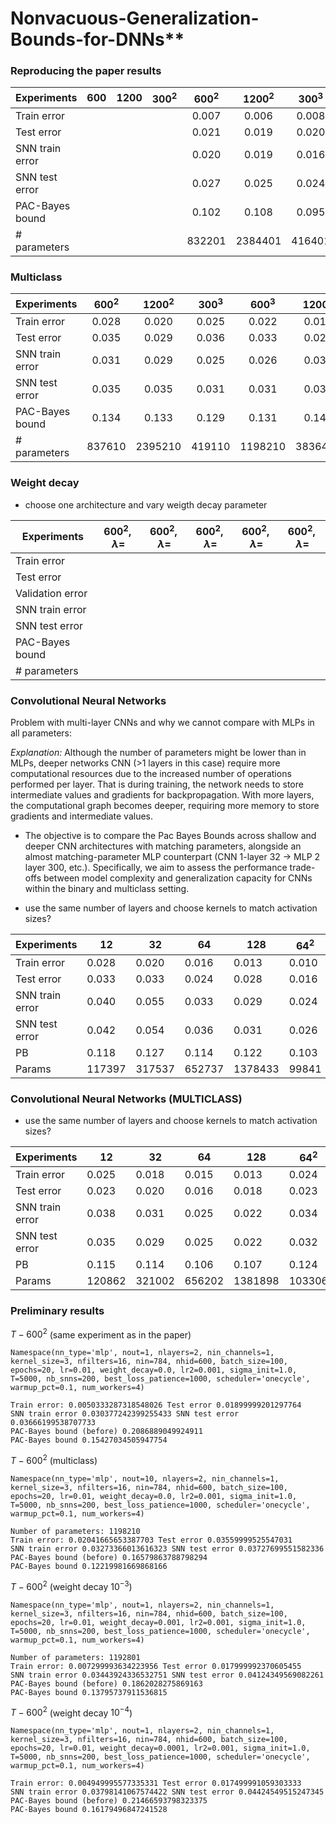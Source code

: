 # Nonvacuous-Generalization-Bounds-for-DNNs**

### Reproducing the paper results

| Experiments | $600$ | $1200$ |$300^2$   | $600^2$  |  $1200^2$  | $300^3$ | $600^3$ | $1200^3$ |  $600^4$  |
|-------------|:----------:|:----------:|:----------:|:-----------:|:-----:|:-----:|:-----:|:------:|:------:|
| Train error | | | |0.007|0.006|0.008|0.006|0.005|0.005|         
| Test error  | | | |0.021|0.019|0.020|0.018|0.018|0.018|   
| SNN train error | | | |0.020|0.019|0.016|0.016|0.017|0.016|         
| SNN test error | | | |0.027|0.025|0.024|0.024|0.025|0.024|         
| PAC-Bayes bound | | | |0.102|0.108|0.095|0.100|0.105|0.095|         
| # parameters | | | |832201|2384401|416401|1192801|3825601|1553401|         

### Multiclass

| Experiments |  $600^2$  |  $1200^2$  | $300^3$ | $600^3$ | $1200^3$ |  $600^4$  |
|-------------|:-----------:|:-----:|:-----:|:-----:|:------:|:------:|
| Train error |0.028|0.020|0.025|0.022|0.014|0.015|  
| Test error  |0.035|0.029|0.036|0.033|0.028|0.029|
| SNN train error |0.031|0.029|0.025|0.026|0.032|0.024|         
| SNN test error |0.035|0.035|0.031|0.031|0.037|0.031|      
| PAC-Bayes bound |0.134|0.133|0.129|0.131|0.146|0.131|      
| # parameters |837610|2395210|419110|1198210|3836410|1558810|      

### Weight decay

- choose one architecture and vary weigth decay parameter

| Experiments |  $600^2, \lambda=$ | $600^2, \lambda=$ | $600^2, \lambda=$ | $600^2, \lambda=$ |  $600^2, \lambda=$  |
|-------------|:-----------:|:-----:|:-----:|:-----:|:------:|
| Train error |             |       |       |       |        |         
| Test error  |             |       |       |       |        |  
| Validation error  |             |       |       |       |        |   
| SNN train error |        |       |       |       |        |         
| SNN test error |         |       |       |       |        |         
| PAC-Bayes bound |        |       |       |       |        |         
| # parameters |           |       |       |       |        |         

### Convolutional Neural Networks

Problem with multi-layer CNNs and why we cannot compare with MLPs in all parameters:

*Explanation:* Although the number of parameters might be lower than in MLPs, deeper networks CNN (>1 layers in this case) require more computational resources due to the increased number of operations performed per layer. That is during training, the network needs to store intermediate values and gradients for backpropagation. With more layers, the computational graph becomes deeper, requiring more memory to store gradients and intermediate values.



- The objective is to compare the Pac Bayes Bounds across shallow and deeper CNN architectures with matching parameters, alongside an almost matching-parameter MLP counterpart (CNN 1-layer 32 ->  MLP  2 layer 300, etc.). Specifically, we aim to assess the performance trade-offs between model complexity and generalization capacity for CNNs within the binary and multiclass setting.

- use the same number of layers and choose kernels to match activation sizes?

|  Experiments       |$12$    |$32$   |$64$    | $128$   | $64^2$  | $128^2$ |
|---------|-------|-------|-------|-------|-------|-------|
| Train error | 0.028 | 0.020 | 0.016 | 0.013 | 0.010 | 0.008 |
| Test error  | 0.033 | 0.033 | 0.024 | 0.028 | 0.016 | 0.012 |
| SNN train error | 0.040 | 0.055 | 0.033 | 0.029 | 0.024 | 0.038 |
| SNN test error  | 0.042 | 0.054 | 0.036 | 0.031 | 0.026 | 0.038 |
| PB          | 0.118 | 0.127 | 0.114 | 0.122 | 0.103 | 0.140 |
| Params      | 117397| 317537| 652737| 1378433| 99841 | 346369|

### Convolutional Neural Networks (MULTICLASS)

- use the same number of layers and choose kernels to match activation sizes?

| Experiments        | $12$    | $32$    | $64$    | $128$   | $64^2$  | $128^2$ |
|---------|-------|-------|-------|-------|-------|-------|
| Train error | 0.025 | 0.018 | 0.015 |0.013 | 0.024 | 0.015 | 
| Test error  | 0.023 | 0.020 | 0.016 |0.018 | 0.023 | 0.020 | 
| SNN train error | 0.038 | 0.031 | 0.025 | 0.022 | 0.034 | 0.023 |
| SNN test error  | 0.035 | 0.029 | 0.025 |  0.022 |0.032 | 0.023 |
| PB          | 0.115 | 0.114 | 0.106 | 0.107 | 0.124 | 0.119 |
| Params      | 120862| 321002| 656202|1381898| 103306 | 349834| 

### Preliminary results

${T-600^2}$ (same experiment as in the paper)

    Namespace(nn_type='mlp', nout=1, nlayers=2, nin_channels=1, kernel_size=3, nfilters=16, nin=784, nhid=600, batch_size=100, epochs=20, lr=0.01, weight_decay=0.0, lr2=0.001, sigma_init=1.0, T=5000, nb_snns=200, best_loss_patience=1000, scheduler='onecycle', warmup_pct=0.1, num_workers=4)

    Train error: 0.0050333287318548026 Test error 0.01899999201297764
    SNN train error 0.030377242399255433 SNN test error 0.03666199538707733
    PAC-Bayes bound (before) 0.2086889049924911
    PAC-Bayes bound 0.15427034505947754


${T-600^2}$ (multiclass)

    Namespace(nn_type='mlp', nout=10, nlayers=2, nin_channels=1, kernel_size=3, nfilters=16, nin=784, nhid=600, batch_size=100, epochs=20, lr=0.01, weight_decay=0.0, lr2=0.001, sigma_init=1.0, T=5000, nb_snns=200, best_loss_patience=1000, scheduler='onecycle', warmup_pct=0.1, num_workers=4)
    
    Number of parameters: 1198210
    Train error: 0.02041665653387703 Test error 0.03559999525547031
    SNN train error 0.03273366013616323 SNN test error 0.03727699551582336
    PAC-Bayes bound (before) 0.16579863788798294
    PAC-Bayes bound 0.12219981669868166

${T-600^2}$ (weight decay ${10^{-3}}$)

    Namespace(nn_type='mlp', nout=1, nlayers=2, nin_channels=1, kernel_size=3, nfilters=16, nin=784, nhid=600, batch_size=100, epochs=20, lr=0.01, weight_decay=0.001, lr2=0.001, sigma_init=1.0, T=5000, nb_snns=200, best_loss_patience=1000, scheduler='onecycle', warmup_pct=0.1, num_workers=4)

    Number of parameters: 1192801
    Train error: 0.007299993634223956 Test error 0.017999992370605455
    SNN train error 0.03443924336532751 SNN test error 0.04124349569082261
    PAC-Bayes bound (before) 0.1862028275869163
    PAC-Bayes bound 0.13795737911536815

${T-600^2}$ (weight decay ${10^{-4}}$)

    Namespace(nn_type='mlp', nout=1, nlayers=2, nin_channels=1, kernel_size=3, nfilters=16, nin=784, nhid=600, batch_size=100, epochs=20, lr=0.01, weight_decay=0.0001, lr2=0.001, sigma_init=1.0, T=5000, nb_snns=200, best_loss_patience=1000, scheduler='onecycle', warmup_pct=0.1, num_workers=4)

    Train error: 0.004949995577335331 Test error 0.017499991059303333
    SNN train error 0.03798141067574422 SNN test error 0.04424549515247345
    PAC-Bayes bound (before) 0.21466593798323375
    PAC-Bayes bound 0.16179496847241528
